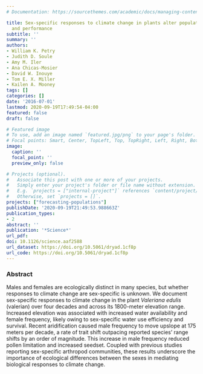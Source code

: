 ```yaml
---
# Documentation: https://sourcethemes.com/academic/docs/managing-content/

title: Sex-specific responses to climate change in plants alter population sex ratio
  and performance
subtitle: ''
summary: ''
authors:
- William K. Petry
- Judith D. Soule
- Amy M. Iler
- Ana Chicas-Mosier
- David W. Inouye
- Tom E. X. Miller
- Kailen A. Mooney
tags: []
categories: []
date: '2016-07-01'
lastmod: 2020-09-19T17:49:54-04:00
featured: false
draft: false

# Featured image
# To use, add an image named `featured.jpg/png` to your page's folder.
# Focal points: Smart, Center, TopLeft, Top, TopRight, Left, Right, BottomLeft, Bottom, BottomRight.
image:
  caption: ''
  focal_point: ''
  preview_only: false

# Projects (optional).
#   Associate this post with one or more of your projects.
#   Simply enter your project's folder or file name without extension.
#   E.g. `projects = ["internal-project"]` references `content/project/deep-learning/index.md`.
#   Otherwise, set `projects = []`.
projects: ["forecasting-populations"]
publishDate: '2020-09-19T21:49:53.988663Z'
publication_types:
- 2
abstract: ''
publication: '*Science*'
url_pdf: 
doi: 10.1126/science.aaf2588
url_dataset: https://doi.org/10.5061/dryad.1cf8p
url_code: https://doi.org/10.5061/dryad.1cf8p
---
```

### Abstract
Males and females are ecologically distinct in many species, but whether responses to climate change are sex-specific is unknown. We document sex-specific responses to climate change in the plant *Valeriana edulis* (valerian) over four decades and across its 1800-meter elevation range. Increased elevation was associated with increased water availability and female frequency, likely owing to sex-specific water use efficiency and survival. Recent aridification caused male frequency to move upslope at 175 meters per decade, a rate of trait shift outpacing reported species’ range shifts by an order of magnitude. This increase in male frequency reduced pollen limitation and increased seedset. Coupled with previous studies reporting sex-specific arthropod communities, these results underscore the importance of ecological differences between the sexes in mediating biological responses to climate change.
